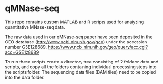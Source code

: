 # qMNase-seq
This repo contains custom MATLAB and R scripts used for analyzing quantitative MNase-seq data.

The raw data used in our qMNase-seq paper have been deposited in the GEO database (http://www.ncbi.nlm.nih.gov/geo) under the accession number GSE128689.
https://www.ncbi.nlm.nih.gov/geo/query/acc.cgi?acc=GSE128689

To run these scripts create a directory tree consisting of 2 folders: data and scripts, and copy all the folders containing individual processing steps into the scripts folder. The sequencing data files (BAM files) need to be copied into the data folder.
